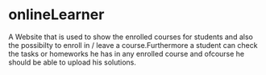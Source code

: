 # onlineLearner
A Website that is used to show the enrolled courses for students and also the possibilty to enroll in / leave a course.Furthermore a student can check the tasks or homeworks he has in any enrolled course and ofcourse he should be able to upload his solutions.
